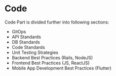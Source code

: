 # Code

Code Part is divided further into following sections:

* GitOps
* API Standards
* DB Standards
* Code Standards
* Unit Testing Strategies
* Backend Best Practices (Rails, NodeJS)
* Frontend Best Practices (JS, ReactJS)
* Mobile App Development Best Practices (Flutter)
